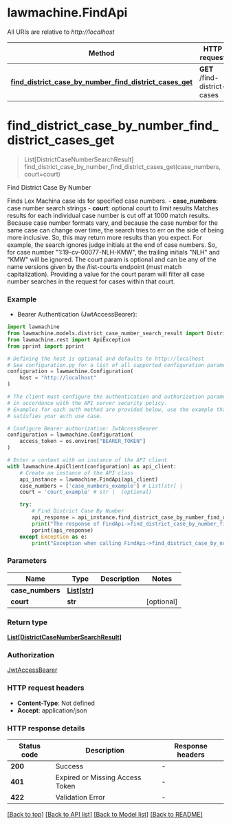 # lawmachine.FindApi

All URIs are relative to *http://localhost*

Method | HTTP request | Description
------------- | ------------- | -------------
[**find_district_case_by_number_find_district_cases_get**](FindApi.md#find_district_case_by_number_find_district_cases_get) | **GET** /find-district-cases | Find District Case By Number


# **find_district_case_by_number_find_district_cases_get**
> List[DistrictCaseNumberSearchResult] find_district_case_by_number_find_district_cases_get(case_numbers, court=court)

Find District Case By Number

Finds Lex Machina case ids for specified case numbers.  - **case_numbers**: case number search strings - **court**: optional court to limit results  Matches results for each individual case number is cut off at 1000 match results.  Because case number formats vary, and because the case number for the same case can change over time, the search tries to err on the side of being more inclusive. So, this may return more results than you expect. For example, the search ignores judge initials at the end of case numbers. So, for case number \"1:19-cv-00077-NLH-KMW\", the trailing initials \"NLH\" and \"KMW\" will be ignored.  The court param is optional and can be any of the name versions given by the /list-courts endpoint (must match capitalization). Providing a value for the court param will filter all case number searches in the request for cases within that court.

### Example

* Bearer Authentication (JwtAccessBearer):

```python
import lawmachine
from lawmachine.models.district_case_number_search_result import DistrictCaseNumberSearchResult
from lawmachine.rest import ApiException
from pprint import pprint

# Defining the host is optional and defaults to http://localhost
# See configuration.py for a list of all supported configuration parameters.
configuration = lawmachine.Configuration(
    host = "http://localhost"
)

# The client must configure the authentication and authorization parameters
# in accordance with the API server security policy.
# Examples for each auth method are provided below, use the example that
# satisfies your auth use case.

# Configure Bearer authorization: JwtAccessBearer
configuration = lawmachine.Configuration(
    access_token = os.environ["BEARER_TOKEN"]
)

# Enter a context with an instance of the API client
with lawmachine.ApiClient(configuration) as api_client:
    # Create an instance of the API class
    api_instance = lawmachine.FindApi(api_client)
    case_numbers = ['case_numbers_example'] # List[str] | 
    court = 'court_example' # str |  (optional)

    try:
        # Find District Case By Number
        api_response = api_instance.find_district_case_by_number_find_district_cases_get(case_numbers, court=court)
        print("The response of FindApi->find_district_case_by_number_find_district_cases_get:\n")
        pprint(api_response)
    except Exception as e:
        print("Exception when calling FindApi->find_district_case_by_number_find_district_cases_get: %s\n" % e)
```



### Parameters


Name | Type | Description  | Notes
------------- | ------------- | ------------- | -------------
 **case_numbers** | [**List[str]**](str.md)|  | 
 **court** | **str**|  | [optional] 

### Return type

[**List[DistrictCaseNumberSearchResult]**](DistrictCaseNumberSearchResult.md)

### Authorization

[JwtAccessBearer](../README.md#JwtAccessBearer)

### HTTP request headers

 - **Content-Type**: Not defined
 - **Accept**: application/json

### HTTP response details

| Status code | Description | Response headers |
|-------------|-------------|------------------|
**200** | Success |  -  |
**401** | Expired or Missing Access Token |  -  |
**422** | Validation Error |  -  |

[[Back to top]](#) [[Back to API list]](../README.md#documentation-for-api-endpoints) [[Back to Model list]](../README.md#documentation-for-models) [[Back to README]](../README.md)

